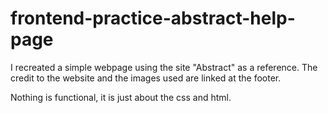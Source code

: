 # frontend-practice-abstract-help-page

I recreated a simple webpage using the site "Abstract" as a reference. The credit to the website and the images used are linked at the footer.

Nothing is functional, it is just about the css and html.
